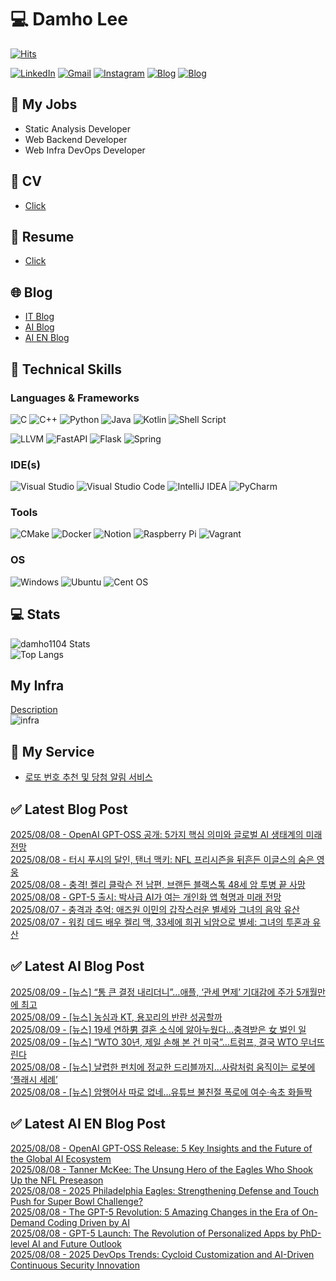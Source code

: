 
# 💻 Damho Lee

[![Hits](https://hits.seeyoufarm.com/api/count/incr/badge.svg?url=https%3A%2F%2Fgithub.com%2Fdamho1104&count_bg=%233D9CC8&title_bg=%23555555&icon=&icon_color=%23E7E7E7&title=hits&edge_flat=false)](https://hits.seeyoufarm.com)  

[![LinkedIn](https://img.shields.io/badge/Linkedin-%230077B5.svg?style=flat&logo=linkedin&logoColor=white)](https://www.linkedin.com/in/damho1104/)
[![Gmail](https://img.shields.io/badge/Gmail-D14836?style=flat&logo=gmail&logoColor=white)](mailto:damho1104@gmail.com)
[![Instagram](https://img.shields.io/badge/Instargram-%23E4405F.svg?style=flat&logo=Instagram&logoColor=white)](https://www.instagram.com/damho1104/)
[![Blog](https://img.shields.io/badge/Blog-%23000000.svg?style=flat&logo=Tistory&logoColor=white)](https://dmomo.co.kr/)
[![Blog](https://img.shields.io/badge/Blog-%23000000.svg?style=flat&logo=WordPress&logoColor=white)](https://blog.ai.dmomo.co.kr/)

## 📃 My Jobs
- Static Analysis Developer
- Web Backend Developer
- Web Infra DevOps Developer

## 📰 CV
- [Click](https://resume.dmomo.net/damho.lee/resume)  

## 📘 Resume
- [Click](https://damho1104.notion.site/8af3191b9815406d95708d9a0cea5a9e)  

## 🌐 Blog
- [IT Blog](https://dmomo.co.kr/)
- [AI Blog](https://blog.ai.dmomo.co.kr/)
- [AI EN Blog](https://ai.trend.dmomo.co.kr/)

## 💪 Technical Skills
### Languages & Frameworks
![C](https://img.shields.io/badge/c-%2300599C.svg?style=flat&logo=c&logoColor=white)
![C++](https://img.shields.io/badge/c++-%2300599C.svg?style=flat&logo=c%2B%2B&logoColor=white)
![Python](https://img.shields.io/badge/Python-3776AB.svg?&style=flat&logo=Python&logoColor=white)
![Java](https://img.shields.io/badge/java-%23ED8B00.svg?style=flat&logo=openjdk&logoColor=white)
![Kotlin](https://img.shields.io/badge/Kotlin-%237F52FF.svg?style=flat&logo=Kotlin&logoColor=white)
![Shell Script](https://img.shields.io/badge/Shell_script-%23121011.svg?style=flat&logo=gnu-bash&logoColor=white)  
  
![LLVM](https://img.shields.io/badge/LLVM/Clang-000B1D.svg?&style=flat&logo=LLVM&logoColor=white)
![FastAPI](https://img.shields.io/badge/FastAPI-005571?style=flat&logo=fastapi)
![Flask](https://img.shields.io/badge/Flask-%23000.svg?style=flat&logo=flask&logoColor=white)
![Spring](https://img.shields.io/badge/Springboot-%236DB33F.svg?style=flat&logo=spring&logoColor=white)
  
  
### IDE(s)
![Visual Studio](https://img.shields.io/badge/Visual%20Studio-5C2D91.svg?style=flat&logo=visual-studio&logoColor=white) 
![Visual Studio Code](https://img.shields.io/badge/Visual%20Studio%20Code-0078d7.svg?style=flat&logo=visual-studio-code&logoColor=white)
![IntelliJ IDEA](https://img.shields.io/badge/IntelliJIDEA-000000.svg?style=flat&logo=intellij-idea&logoColor=white) 
![PyCharm](https://img.shields.io/badge/PyCharm-143?style=flat&logo=pycharm&logoColor=black&color=black&labelColor=green) 


### Tools
![CMake](https://img.shields.io/badge/CMake-%23008FBA.svg?style=flat&logo=cmake&logoColor=white)
![Docker](https://img.shields.io/badge/docker-%230db7ed.svg?style=flat&logo=docker&logoColor=white)
![Notion](https://img.shields.io/badge/Notion-%23000000.svg?style=flat&logo=notion&logoColor=white)
![Raspberry Pi](https://img.shields.io/badge/-RaspberryPi-C51A4A?style=flat&logo=Raspberry-Pi)
![Vagrant](https://img.shields.io/badge/Vagrant-%231563FF.svg?style=flat&logo=vagrant&logoColor=white)


### OS
![Windows](https://img.shields.io/badge/Windows-0078D6?style=flat&logo=windows&logoColor=white)
![Ubuntu](https://img.shields.io/badge/Ubuntu-E95420?style=flat&logo=ubuntu&logoColor=white)
![Cent OS](https://img.shields.io/badge/Cent%20OS-002260?style=flat&logo=centos&logoColor=F0F0F0)


## :computer: Stats
![damho1104 Stats](https://github-readme-stats.vercel.app/api?username=damho1104&hide=issues&show_icons=true&show=prs_merged,prs_merged_percentage&theme=chartreuse-dark)  
![Top Langs](https://github-readme-stats.vercel.app/api/top-langs/?username=damho1104&layout=compact&theme=chartreuse-dark)


## My Infra
[Description](https://dmomo.co.kr/444)  
![infra](https://nextcloud.dmomo.net/apps/files_sharing/publicpreview/EtWDB9RaEXyf4FT?file=/&fileId=142416&x=6016&y=3384&a=true&etag=eee0bc0c4308201c786211582fdbc678)  





## 📣 My Service
- [로또 번호 추천 및 당첨 알림 서비스](https://lotto.dmomo.co.kr/)  


## ✅ Latest Blog Post

[2025/08/08 - OpenAI GPT-OSS 공개: 5가지 핵심 의미와 글로벌 AI 생태계의 미래 전망](http://dmomo.co.kr/632) <br/>
[2025/08/08 - 터시 푸시의 달인, 탠너 맥키: NFL 프리시즌을 뒤흔든 이글스의 숨은 영웅](http://dmomo.co.kr/631) <br/>
[2025/08/08 - 충격! 켈리 클락슨 전 남편, 브랜든 블랙스톡 48세 암 투병 끝 사망](http://dmomo.co.kr/630) <br/>
[2025/08/08 - GPT-5 출시: 박사급 AI가 여는 개인화 앱 혁명과 미래 전망](http://dmomo.co.kr/629) <br/>
[2025/08/07 - 충격과 추억: 애즈원 이민의 갑작스러운 별세와 그녀의 음악 유산](http://dmomo.co.kr/628) <br/>
[2025/08/07 - 워킹 데드 배우 켈리 맥, 33세에 희귀 뇌암으로 별세: 그녀의 투혼과 유산](http://dmomo.co.kr/627) <br/>

## ✅ Latest AI Blog Post
[2025/08/09 - [뉴스] “통 큰 결정 내리더니”…애플, ‘관세 면제’ 기대감에 주가 5개월만에 최고](https://blog.ai.dmomo.co.kr/news/7626) <br/>
[2025/08/09 - [뉴스] 농심과 KT, 용꼬리의 반란 성공할까](https://blog.ai.dmomo.co.kr/news/7623) <br/>
[2025/08/09 - [뉴스] 19세 연하男 결혼 소식에 앓아누웠다…충격받은 女 벌인 일](https://blog.ai.dmomo.co.kr/news/7620) <br/>
[2025/08/09 - [뉴스] “WTO 30년, 제일 손해 본 건 미국”…트럼프, 결국 WTO 무너뜨린다](https://blog.ai.dmomo.co.kr/news/7617) <br/>
[2025/08/08 - [뉴스] 날렵한 펀치에 정교한 드리블까지…사람처럼 움직이는 로봇에 ‘플래시 세례’](https://blog.ai.dmomo.co.kr/news/7614) <br/>
[2025/08/08 - [뉴스] 암행어사 따로 없네…유튜브 불친절 폭로에 여수·속초 화들짝](https://blog.ai.dmomo.co.kr/news/7611) <br/>

## ✅ Latest AI EN Blog Post
[2025/08/08 - OpenAI GPT-OSS Release: 5 Key Insights and the Future of the Global AI Ecosystem](https://ai.trend.dmomo.co.kr/2025/08/openai-gpt-oss-release-5-key-insights.html) <br/>
[2025/08/08 - Tanner McKee: The Unsung Hero of the Eagles Who Shook Up the NFL Preseason](https://ai.trend.dmomo.co.kr/2025/08/tanner-mckee-unsung-hero-of-eagles-who.html) <br/>
[2025/08/08 - 2025 Philadelphia Eagles: Strengthening Defense and Touch Push for Super Bowl Challenge?](https://ai.trend.dmomo.co.kr/2025/08/2025-philadelphia-eagles-strengthening.html) <br/>
[2025/08/08 - The GPT-5 Revolution: 5 Amazing Changes in the Era of On-Demand Coding Driven by AI](https://ai.trend.dmomo.co.kr/2025/08/the-gpt-5-revolution-5-amazing-changes.html) <br/>
[2025/08/08 - GPT-5 Launch: The Revolution of Personalized Apps by PhD-level AI and Future Outlook](https://ai.trend.dmomo.co.kr/2025/08/gpt-5-launch-revolution-of-personalized.html) <br/>
[2025/08/08 - 2025 DevOps Trends: Cycloid Customization and AI-Driven Continuous Security Innovation](https://ai.trend.dmomo.co.kr/2025/08/2025-devops-trends-cycloid.html) <br/>
